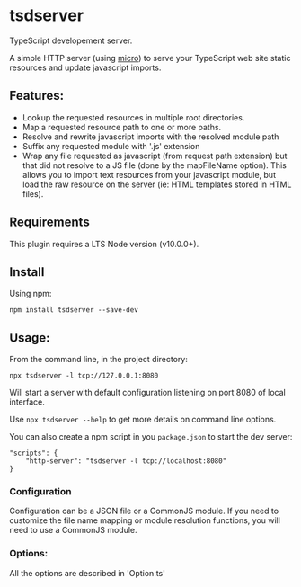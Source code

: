 # tsdserver

TypeScript developement server.

A simple HTTP server (using [micro](https://github.com/zeit/micro)) to serve your TypeScript web site static resources
and update javascript imports.

## Features:

- Lookup the requested resources in multiple root directories.
- Map a requested resource path to one or more paths.
- Resolve and rewrite javascript imports with the resolved module path
- Suffix any requested module with '.js' extension
- Wrap any file requested as javascript (from request path extension) but that did not resolve to a JS file (done by the
  mapFileName option). This allows you to import text resources from your javascript module, but load the raw resource
  on the server (ie: HTML templates stored in HTML files).

## Requirements

This plugin requires a LTS Node version (v10.0.0+).

## Install

Using npm:

```
npm install tsdserver --save-dev
```

## Usage:

From the command line, in the project directory:

```
npx tsdserver -l tcp://127.0.0.1:8080
```

Will start a server with default configuration listening on port 8080 of local interface.

Use `npx tsdserver --help` to get more details on command line options.

You can also create a npm script in you `package.json` to start the dev server:

```
"scripts": {
    "http-server": "tsdserver -l tcp://localhost:8080"
}
```

### Configuration

Configuration can be a JSON file or a CommonJS module. If you need to customize the file name mapping or module
resolution functions, you will need to use a CommonJS module.

### Options:

All the options are described in 'Option.ts'
